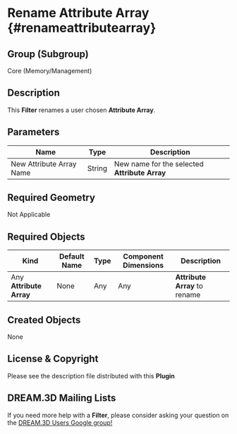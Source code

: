 Rename Attribute Array {#renameattributearray}
=============

## Group (Subgroup) ##

Core (Memory/Management)

## Description ##

This **Filter** renames a user chosen **Attribute Array**.

## Parameters ##

| Name | Type | Description |
|------|------| ----------- |
| New Attribute Array Name | String | New name for the selected **Attribute Array** |

## Required Geometry ##

Not Applicable

## Required Objects ##

| Kind | Default Name | Type | Component Dimensions | Description |
|------|--------------|------|----------------------|-------------|
| Any **Attribute Array** | None | Any | Any | **Attribute Array** to rename |


## Created Objects ##

None

## License & Copyright ##

Please see the description file distributed with this **Plugin**

## DREAM.3D Mailing Lists ##

If you need more help with a **Filter**, please consider asking your question on the [DREAM.3D Users Google group!](https://groups.google.com/forum/?hl=en#!forum/dream3d-users)


